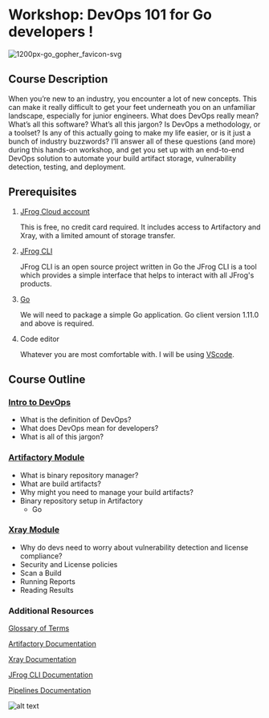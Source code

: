 # Workshop: DevOps 101 for Go developers ! 

![1200px-go_gopher_favicon-svg](https://user-images.githubusercontent.com/25744447/144278749-94f3a1cd-48a4-4888-a7fd-31721cf8f7f9.png)

## Course Description

When you’re new to an industry, you encounter a lot of new concepts. This can make it really difficult to get your feet underneath you on an unfamiliar landscape, especially for junior engineers. What does DevOps really mean? What’s all this software? What’s all this jargon? Is DevOps a methodology, or a toolset? Is any of this actually going to make my life easier, or is it just a bunch of industry buzzwords? I’ll answer all of these questions (and more) during this hands-on workshop, and get you set up with an end-to-end DevOps solution to automate your build artifact storage, vulnerability detection, testing, and deployment.


## Prerequisites

1. [JFrog Cloud account](https://jfrog.com/artifactory/start-free/#saas)

    This is free, no credit card required. It includes access to Artifactory and Xray, with a limited amount of storage transfer.

2. [JFrog CLI](https://www.jfrog.com/confluence/display/CLI/JFrog+CLI)
    
    JFrog CLI is an open source project written in Go the JFrog CLI is a tool which provides a simple interface that helps to interact with all JFrog's products.

3. [Go](https://go.dev/doc/install)

    We will need to package a simple Go application. Go client version 1.11.0 and above is required.

4. Code editor

    Whatever you are most comfortable with. I will be using [VScode](https://code.visualstudio.com/). 


## Course Outline


### [Intro to DevOps](https://github.com/batelt/devops-101-workshop/blob/master/docs/intro.md)
- What is the definition of DevOps?
- What does DevOps mean for developers?
- What is all of this jargon?


### [Artifactory Module](https://github.com/batelt/devops-101-workshop/blob/master/docs/artifactory.md)
- What is binary repository manager?
- What are build artifacts?
- Why might you need to manage your build artifacts?
- Binary repository setup in Artifactory
    - Go

### [Xray Module](https://github.com/batelt/devops-101-workshop/blob/master/docs/xray.md)
- Why do devs need to worry about vulnerability detection and license compliance?
- Security and License policies
- Scan a Build
- Running Reports
- Reading Results


### Additional Resources

[Glossary of Terms](https://github.com/batelt/devops-101-workshop/blob/master/docs/glossary.md)

[Artifactory Documentation](https://www.jfrog.com/confluence/display/JFROG/Package+Management)

[Xray Documentation](https://www.jfrog.com/confluence/display/JFROG/Xray+Security+and+Compliance)

[JFrog CLI Documentation](https://www.jfrog.com/confluence/display/CLI/JFrog+CLI)

[Pipelines Documentation](https://www.jfrog.com/confluence/display/JFROG/Pipelines+Developer+Guide)

![alt text](https://dev-to-uploads.s3.amazonaws.com/i/brm2ce1pq1yu23ifc7wi.jpg)
